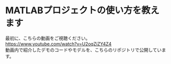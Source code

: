 # MATLABプロジェクトの使い方を教えます

最初に、こちらの動画をご視聴ください。<br>
<https://www.youtube.com/watch?v=U2oqZiZY4Z4> <br>
動画内で紹介したデモのコードやモデルを、こちらのリポジトリで公開しています。
